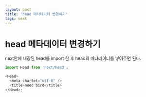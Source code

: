 ```yaml
---
layout: post
title: 'head 메타데이터 변경하기'
tags: next
---
```


# head 메타데이터 변경하기

next안에 내장된 head를 import 한 후 head의 메타데이터를 넣어주면 된다.

```js
import Head from 'next/head';

<Head>
  <meta charSet="utf-8" />
  <title>noed bird</title>
</Head>;
```
